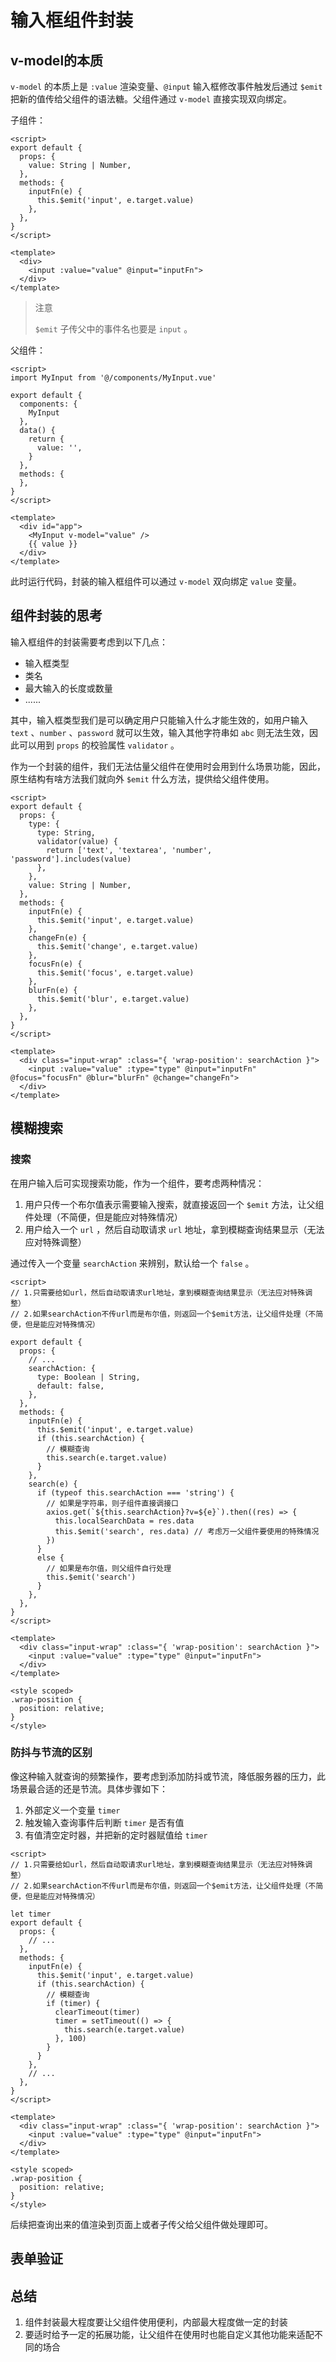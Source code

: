 # 输入框组件封装

## v-model的本质

`v-model` 的本质上是 `:value` 渲染变量、`@input` 输入框修改事件触发后通过 `$emit` 把新的值传给父组件的语法糖。父组件通过 `v-model` 直接实现双向绑定。

子组件：

```vue
<script>
export default {
  props: {
    value: String | Number,
  },
  methods: {
    inputFn(e) {
      this.$emit('input', e.target.value)
    },
  },
}
</script>

<template>
  <div>
    <input :value="value" @input="inputFn">
  </div>
</template>
```

> 注意
>
> `$emit` 子传父中的事件名也要是 `input` 。

父组件：

```vue
<script>
import MyInput from '@/components/MyInput.vue'

export default {
  components: {
    MyInput
  },
  data() {
    return {
      value: '',
    }
  },
  methods: {
  },
}
</script>

<template>
  <div id="app">
    <MyInput v-model="value" />
    {{ value }}
  </div>
</template>
```

此时运行代码，封装的输入框组件可以通过 `v-model` 双向绑定 `value` 变量。

## 组件封装的思考

输入框组件的封装需要考虑到以下几点：

- 输入框类型
- 类名
- 最大输入的长度或数量
- ......

其中，输入框类型我们是可以确定用户只能输入什么才能生效的，如用户输入 `text` 、`number` 、`password` 就可以生效，输入其他字符串如 `abc` 则无法生效，因此可以用到 `props` 的校验属性 `validator` 。

作为一个封装的组件，我们无法估量父组件在使用时会用到什么场景功能，因此，原生结构有啥方法我们就向外 `$emit` 什么方法，提供给父组件使用。

```vue
<script>
export default {
  props: {
    type: {
      type: String,
      validator(value) {
        return ['text', 'textarea', 'number', 'password'].includes(value)
      },
    },
    value: String | Number,
  },
  methods: {
    inputFn(e) {
      this.$emit('input', e.target.value)
    },
    changeFn(e) {
      this.$emit('change', e.target.value)
    },
    focusFn(e) {
      this.$emit('focus', e.target.value)
    },
    blurFn(e) {
      this.$emit('blur', e.target.value)
    },
  },
}
</script>

<template>
  <div class="input-wrap" :class="{ 'wrap-position': searchAction }">
    <input :value="value" :type="type" @input="inputFn" @focus="focusFn" @blur="blurFn" @change="changeFn">
  </div>
</template>
```

## 模糊搜索

### 搜索

在用户输入后可实现搜索功能，作为一个组件，要考虑两种情况：

1. 用户只传一个布尔值表示需要输入搜索，就直接返回一个 `$emit` 方法，让父组件处理（不简便，但是能应对特殊情况）
2. 用户给入一个 `url` ，然后自动取请求 `url` 地址，拿到模糊查询结果显示（无法应对特殊调整）

通过传入一个变量 `searchAction` 来辨别，默认给一个 `false` 。

```vue
<script>
// 1.只需要给如url，然后自动取请求url地址，拿到模糊查询结果显示（无法应对特殊调整）
// 2.如果searchAction不传url而是布尔值，则返回一个$emit方法，让父组件处理（不简便，但是能应对特殊情况）

export default {
  props: {
    // ...
    searchAction: {
      type: Boolean | String,
      default: false,
    },
  },
  methods: {
    inputFn(e) {
      this.$emit('input', e.target.value)
      if (this.searchAction) {
        // 模糊查询
        this.search(e.target.value)
      }
    },
    search(e) {
      if (typeof this.searchAction === 'string') {
        // 如果是字符串，则子组件直接调接口
        axios.get(`${this.searchAction}?v=${e}`).then((res) => {
          this.localSearchData = res.data
          this.$emit('search', res.data) // 考虑万一父组件要使用的特殊情况
        })
      }
      else {
        // 如果是布尔值，则父组件自行处理
        this.$emit('search')
      }
    },
  },
}
</script>

<template>
  <div class="input-wrap" :class="{ 'wrap-position': searchAction }">
    <input :value="value" :type="type" @input="inputFn">
  </div>
</template>

<style scoped>
.wrap-position {
  position: relative;
}
</style>
```

### 防抖与节流的区别

像这种输入就查询的频繁操作，要考虑到添加防抖或节流，降低服务器的压力，此场景最合适的还是节流。具体步骤如下：

1. 外部定义一个变量 `timer` 
2. 触发输入查询事件后判断 `timer` 是否有值
3. 有值清空定时器，并把新的定时器赋值给 `timer` 

```vue
<script>
// 1.只需要给如url，然后自动取请求url地址，拿到模糊查询结果显示（无法应对特殊调整）
// 2.如果searchAction不传url而是布尔值，则返回一个$emit方法，让父组件处理（不简便，但是能应对特殊情况）

let timer
export default {
  props: {
    // ...
  },
  methods: {
    inputFn(e) {
      this.$emit('input', e.target.value)
      if (this.searchAction) {
        // 模糊查询
        if (timer) {
          clearTimeout(timer)
          timer = setTimeout(() => {
            this.search(e.target.value)
          }, 100)
        }
      }
    },
    // ...
  },
}
</script>

<template>
  <div class="input-wrap" :class="{ 'wrap-position': searchAction }">
    <input :value="value" :type="type" @input="inputFn">
  </div>
</template>

<style scoped>
.wrap-position {
  position: relative;
}
</style>
```

后续把查询出来的值渲染到页面上或者子传父给父组件做处理即可。

## 表单验证

## 总结

1. 组件封装最大程度要让父组件使用便利，内部最大程度做一定的封装
2. 要适时给予一定的拓展功能，让父组件在使用时也能自定义其他功能来适配不同的场合

